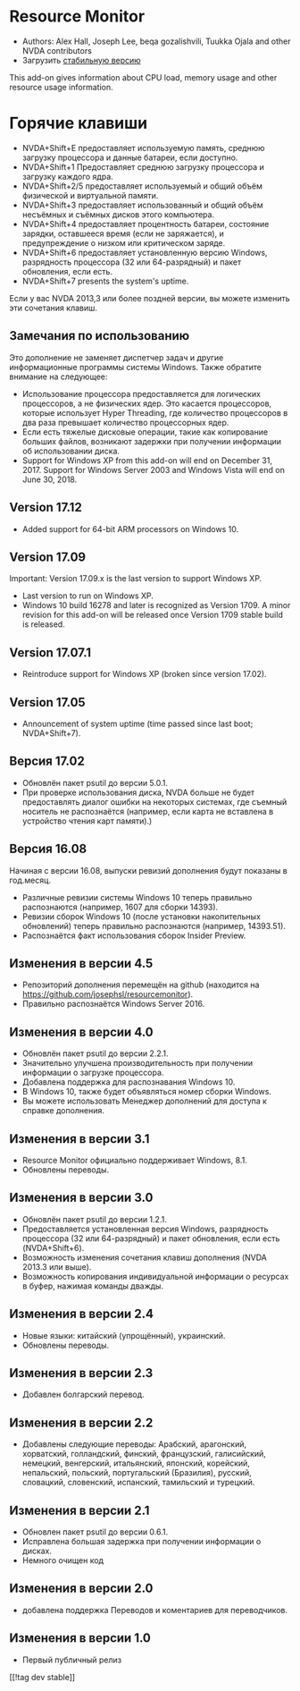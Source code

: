 # Resource Monitor #

* Authors: Alex Hall, Joseph Lee, beqa gozalishvili, Tuukka Ojala and other
  NVDA contributors
* Загрузить [стабильную версию][1]

This add-on gives information about CPU load, memory usage and other
resource usage information.

# Горячие клавиши #

* NVDA+Shift+E предоставляет используемую память, среднюю загрузку
  процессора и данные батареи, если доступно.
* NVDA+Shift+1 Предоставляет среднюю загрузку процессора и загрузку каждого
  ядра.
* NVDA+Shift+2/5 предоставляет используемый и общий объём физической и
  виртуальной памяти.
* NVDA+Shift+3 предоставляет использованный и общий объём несъёмных и
  съёмных дисков этого компьютера.
* NVDA+Shift+4 предоставляет процентность батареи, состояние зарядки,
  оставшееся время (если не заряжается), и предупреждение о низком или
  критическом заряде.
* NVDA+Shift+6 предоставляет установленную версию Windows, разрядность
  процессора (32 или 64-разрядный) и пакет обновления, если есть.
* NVDA+Shift+7 presents the system's uptime.

Если у вас NVDA 2013,3 или более поздней версии, вы можете изменить эти
сочетания клавиш.

## Замечания по использованию ##

Это дополнение не заменяет диспетчер задач и другие информационные программы
системы Windows. Также обратите внимание на следующее:

* Использование процессора предоставляется для логических процессоров, а не
  физических ядер. Это касается процессоров, которые использует Hyper
  Threading, где количество процессоров в два раза превышает количество
  процессорных ядер.
* Если есть тяжелые дисковые операции, такие как копирование больших файлов,
  возникают задержки при получении информации об использовании диска.
* Support for Windows XP from this add-on will end on December 31,
  2017. Support for Windows Server 2003 and Windows Vista will end on June
  30, 2018.

## Version 17.12

* Added support for 64-bit ARM processors on Windows 10.

## Version 17.09

Important: Version 17.09.x is the last version to support Windows XP.

* Last version to run on Windows XP.
* Windows 10 build 16278 and later is recognized as Version 1709. A minor
  revision for this add-on will be released once Version 1709 stable build
  is released.

## Version 17.07.1

* Reintroduce support for Windows XP (broken since version 17.02).

## Version 17.05

* Announcement of system uptime (time passed since last boot; NVDA+Shift+7).

## Версия 17.02

* Обновлён пакет psutil до версии 5.0.1.
* При проверке использования диска, NVDA больше не будет предоставлять
  диалог ошибки на некоторых системах, где съемный носитель не распознаётся
  (например, если карта не вставлена в устройство чтения карт памяти).)

## Версия 16.08

Начиная с версии 16.08, выпуски ревизий дополнения будут показаны в
год.месяц.

* Различные ревизии системы Windows 10 теперь правильно распознаются
  (например, 1607 для сборки 14393).
* Ревизии сборок Windows 10 (после установки накопительных обновлений)
  теперь правильно распознаются (например, 14393.51).
* Распознаётся факт использования сборок Insider Preview.

## Изменения в версии 4.5 ##

* Репозиторий дополнения перемещён на github (находится на
  https://github.com/josephsl/resourcemonitor).
* Правильно распознаётся Windows Server 2016.

## Изменения в версии 4.0 ##

* Обновлён пакет psutil до версии 2.2.1.
* Значительно улучшена производительность при получении информации о
  загрузке процессора.
* Добавлена поддержка для распознавания Windows 10.
* В Windows 10, также будет объявляться номер сборки Windows.
* Вы можете использовать Менеджер дополнений для доступа к справке
  дополнения.

## Изменения в версии 3.1 ##

* Resource Monitor официально поддерживает Windows, 8.1.
* Обновлены переводы.

## Изменения в версии 3.0 ##

* Обновлён пакет psutil до версии 1.2.1.
* Предоставляется установленная версия Windows, разрядность процессора (32
  или 64-разрядный) и пакет обновления, если есть (NVDA+Shift+6).
* Возможность изменения сочетания клавиш дополнения (NVDA 2013.3 или выше).
* Возможность копирования индивидуальной информации о ресурсах в буфер,
  нажимая команды дважды.

## Изменения в версии 2.4 ##

* Новые языки: китайский (упрощённый), украинский.
* Обновлены переводы.

## Изменения в версии 2.3 ##

* Добавлен болгарский перевод.

## Изменения в версии 2.2 ##

* Добавлены следующие переводы: Арабский, арагонский, хорватский,
  голландский, финский, французский, галисийский, немецкий, венгерский,
  итальянский, японский, корейский, непальский, польский, португальский
  (Бразилия), русский, словацкий, словенский, испанский, тамильский и
  турецкий.

## Изменения в версии 2.1 ##

* Обновлен пакет psutil до версии 0.6.1.
* Исправлена ​​большая задержка при получении информации о дисках.
* Немного очищен код

## Изменения в версии 2.0 ##

* добавлена ​​поддержка Переводов и коментариев для переводчиков.

## Изменения в версии 1.0 ##

* Первый публичный релиз

[[!tag dev stable]]

[1]: https://addons.nvda-project.org/files/get.php?file=rm

